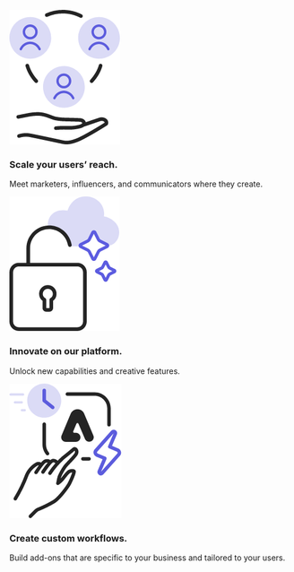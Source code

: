 
<TextBlock slots="image, heading, text" width="33%" theme="light"  className="creatorToolBox"/>

![MSFT Teams logo](../images/Creator_Tool_1.png)

### Scale your users’ reach.

Meet marketers, influencers, and communicators where they create.

<TextBlock slots="image, heading, text" width="33%"  theme="light" className="creatorToolBox" />

![JIRA Cloud logo](../images/Creator_Tool_2.png)

### Innovate on our platform.

Unlock new capabilities and creative features.

<TextBlock slots="image, heading, text" width="33%"  theme="light" className="creatorToolBox" />

![Slack logo](../images/Creator_Tool_3.png)

### Create custom workflows.

Build add-ons that are specific to your business and tailored to your users.

